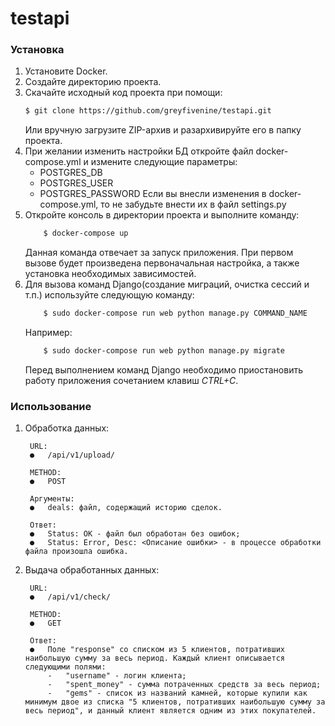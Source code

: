 # testapi

### Установка

1. Установите Docker.
2. Создайте директорию проекта.
3. Скачайте исходный код проекта при помощи:
    ```sh
    $ git clone https://github.com/greyfivenine/testapi.git
    ```
     Или вручную загрузите ZIP-архив и разархивируйте его в папку проекта.
4. При желании изменить настройки БД откройте файл docker-compose.yml и измените следующие параметры:
	- POSTGRES_DB
	- POSTGRES_USER
	- POSTGRES_PASSWORD
   Если вы внесли изменения в docker-compose.yml, то не забудьте внести их в файл settings.py
5. Откройте консоль в директории проекта и выполните команду:
    ```sh
        $ docker-compose up
    ```
    Данная команда отвечает за запуск приложения. При первом вызове будет произведена первоначальная настройка, а также установка необходимых зависимостей.
6. Для вызова команд Django(создание миграций, очистка сессий и т.п.) используйте следующую команду:
    ```sh
        $ sudo docker-compose run web python manage.py COMMAND_NAME
    ```
    Например:
    ```sh
        $ sudo docker-compose run web python manage.py migrate
    ```
    Перед выполнением команд Django необходимо приостановить работу приложения сочетанием клавиш *CTRL+C*.

### Использование

1. Обработка данных:

        URL:
        ●	/api/v1/upload/

        METHOD:
        ●	POST

        Аргументы:
        ●	deals: файл, содержащий историю сделок.

        Ответ:
        ●	Status: OK - файл был обработан без ошибок;
        ●	Status: Error, Desc: <Описание ошибки> - в процессе обработки файла произошла ошибка.

2. Выдача обработанных данных:

        URL:
        ●	/api/v1/check/

        METHOD:
        ●	GET

        Ответ:
        ●	Поле "response" со списком из 5 клиентов, потративших наибольшую сумму за весь период. Каждый клиент описывается следующими полями:
            -	"username" - логин клиента;
            -	"spent_money" - сумма потраченных средств за весь период;
            -	"gems" - список из названий камней, которые купили как минимум двое из списка "5 клиентов, потративших наибольшую сумму за весь период", и данный клиент является одним из этих покупателей.
